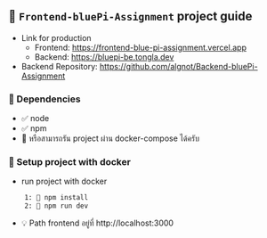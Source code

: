 ## 📙 `Frontend-bluePi-Assignment` project guide

- Link for production
    - Frontend: https://frontend-blue-pi-assignment.vercel.app
    - Backend: https://bluepi-be.tongla.dev
- Backend Repository: https://github.com/algnot/Backend-bluePi-Assignment

### 📍 Dependencies
- ✅ node
- ✅ npm
- 📄 หรือสามารถรัน project ผ่าน docker-compose ได้ครับ 

### 📁 Setup project with docker
- run project with docker
```bash
    1: 📄 npm install
    2: 📄 npm run dev
```
- 💡 Path frontend อยู่ที่ http://localhost:3000
